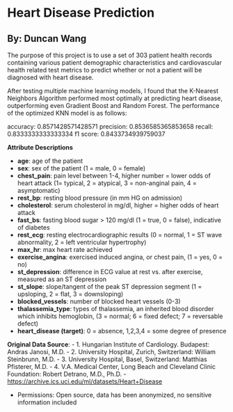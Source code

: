 # Heart Disease Prediction
## By: Duncan Wang

The purpose of this project is to use a set of 303 patient health records containing various patient demographic characteristics and cardiovascular health related test metrics to predict whether or not a patient will be diagnosed with heart disease. 

After testing multiple machine learning models, I found that the K-Nearest Neighbors Algorithm performed most optimally at predicting heart disease, outperforming even Gradient Boost and Random Forest. The performance of the optimized KNN model is as follows:

accuracy:  0.8571428571428571
precision:  0.8536585365853658
recall:  0.8333333333333334
f1 score:  0.8433734939759037

**Attribute Descriptions**
- **age**: age of the patient
- **sex**: sex of the patient (1 = male, 0 = female) 
- **chest_pain**: pain level between 1-4, higher number = lower odds of heart attack (1= typical, 2 = atypical, 3 = non-anginal pain, 4 = asymptomatic) 
- **rest_bp**: resting blood pressure (in mm HG on admission) 
- **cholesterol**: serum cholesterol in mg/dl, higher = higher odds of heart attack 
- **fast_bs**: fasting blood sugar > 120 mg/dl (1 = true, 0 = false), indicative of diabetes 
- **rest_ecg**: resting electrocardiographic results (0 = normal, 1 = ST wave abnormality, 2 = left ventricular hypertrophy)
- **max_hr**: max heart rate achieved 
- **exercise_angina**: exercised induced angina, or chest pain, (1 = yes, 0 = no) 
- **st_depression**: difference in ECG value at rest vs. after exercise, measured as an ST depression 
- **st_slope**: slope/tangent of the peak ST depression segment (1 = upsloping, 2 = flat, 3 = downsloping) 
- **blocked_vessels**: number of blocked heart vessels (0-3) 
- **thalassemia_type**: types of thalassemia, an inherited blood disorder which inhibits hemoglobin, (3 = normal; 6 = fixed defect; 7 = reversable defect) 
- **heart_disease (target)**: 0 = absence, 1,2,3,4 = some degree of presence

**Original Data Source**: 
    - 1. Hungarian Institute of Cardiology. Budapest: Andras Janosi, M.D.
    - 2. University Hospital, Zurich, Switzerland: William Steinbrunn, M.D.
    - 3. University Hospital, Basel, Switzerland: Matthias Pfisterer, M.D.
    - 4. V.A. Medical Center, Long Beach and Cleveland Clinic Foundation: Robert Detrano, M.D., Ph.D.
    - https://archive.ics.uci.edu/ml/datasets/Heart+Disease
- Permissions: Open source, data has been anonymized, no sensitive information included

